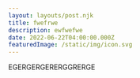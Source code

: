 ```yaml
---
layout: layouts/post.njk
title: fwefrwe
description: ewfwefwe
date: 2022-06-22T04:00:00.000Z
featuredImage: /static/img/icon.svg
---
```

EGERGERGERERGGRERGE